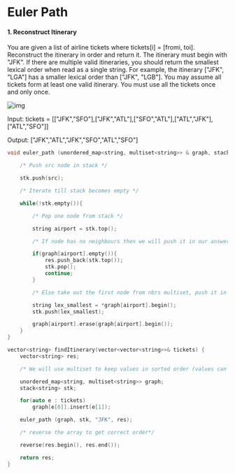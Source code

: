 # Euler Path

#### 1. Reconstruct Itinerary
You are given a list of airline tickets where tickets[i] = [fromi, toi]. Reconstruct the itinerary in order and return it. The itinerary must begin with "JFK". If there are multiple valid itineraries, you should return  the smallest lexical order when read as a single string. For example, the itinerary ["JFK", "LGA"] has a smaller lexical order than ["JFK", "LGB"]. You may assume all tickets form at least one valid itinerary. You must use all the tickets once and only once.

![img](https://assets.leetcode.com/uploads/2021/03/14/itinerary2-graph.jpg)

Input: tickets = [["JFK","SFO"],["JFK","ATL"],["SFO","ATL"],["ATL","JFK"],["ATL","SFO"]]

Output: ["JFK","ATL","JFK","SFO","ATL","SFO"]

```cpp
void euler_path (unordered_map<string, multiset<string>> & graph, stack<string> & stk, string src, vector<string> & res){

    /* Push src node in stack */

    stk.push(src);

    /* Iterate till stack becomes empty */

    while(!stk.empty()){

        /* Pop one node from stack */

        string airport = stk.top();

        /* If node has no neighbours then we will push it in our answer vector */

        if(graph[airport].empty()){
            res.push_back(stk.top());
            stk.pop();
            continue;
        }

        /* Else take out the first node from nbrs multiset, push it in the stack and erase it */

        string lex_smallest = *graph[airport].begin();
        stk.push(lex_smallest);

        graph[airport].erase(graph[airport].begin());
    }
}

vector<string> findItinerary(vector<vector<string>>& tickets) {
    vector<string> res;

    /* We will use multiset to keep values in sorted order (values can be repeating) */

    unordered_map<string, multiset<string>> graph;
    stack<string> stk;

    for(auto e : tickets)
        graph[e[0]].insert(e[1]);

    euler_path (graph, stk, "JFK", res);

    /* reverse the array to get correct order*/

    reverse(res.begin(), res.end());

    return res;
}
```

